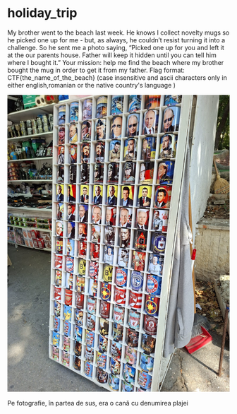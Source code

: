 # holiday_trip

My brother went to the beach last week. He knows I collect novelty mugs so he picked one up for me - but, as always, he couldn’t resist turning it into a challenge.
So he sent me a photo saying, “Picked one up for you and left it at the our parents house. Father will keep it hidden until you can tell him where I bought it.”
Your mission: help me find the beach where my brother bought the mug in order to get it from my father.
Flag format: CTF{the_name_of_the_beach} (case insensitive and ascii characters only in either english,romanian or the native country's language )

![poza](https://github.com/TedyonGit/AC-UPT-ControluDeCalitate-WriteUps/blob/main/holiday_trip/holiday_trip.jpg)

Pe fotografie, în partea de sus, era o cană cu denumirea plajei
